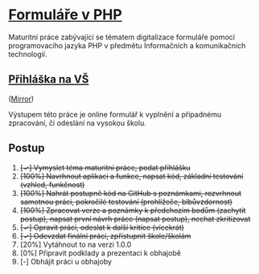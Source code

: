 [Formuláře v PHP](https://raw.github.com/dvorapa/Formulare-v-PHP/master/prace/2014_8.O_Dvořák_Pavel.docx)
===============

Maturitní práce zabývající se tématem digitalizace formuláře pomocí programovacího jazyka PHP v předmětu Informačních a komunikačních technologií.

[Přihláška na VŠ](http://prihlaskanavs.php5.cz/)
---------------
([Mirror](http://prihlaskanavs.dvorapa.cz/))

Výstupem této práce je online formulář k vyplnění a případnému zpracování, či odeslání na vysokou školu.

Postup
------

1. ~~[✓] Vymyslet téma maturitní práce, podat příhlášku~~
2. ~~[100%] Navrhnout aplikaci a funkce, napsat kód, základní testování (vzhled, funkčnost)~~
3. ~~[100%] Nahrát postupně kód na GitHub s poznámkami, rozvrhnout samotnou práci, pokročilé testování (prohlížeče, blbůvzdornost)~~
4. ~~[100%] Zpracovat verze a poznámky k předchozím bodům (zachytit postup), napsat první návrh práce (napsat postup), nechat zkritizovat~~
5. ~~[✓] Opravit práci, odeslat k další kritice (vícekrát)~~
6. ~~[✓] Odevzdat finální práci, zpřístupnit škole/školám~~
7. [20%] Vytáhnout to na verzi 1.0.0
8. [0%] Připravit podklady a prezentaci k obhajobě
9. [-] Obhájit práci u obhajoby
